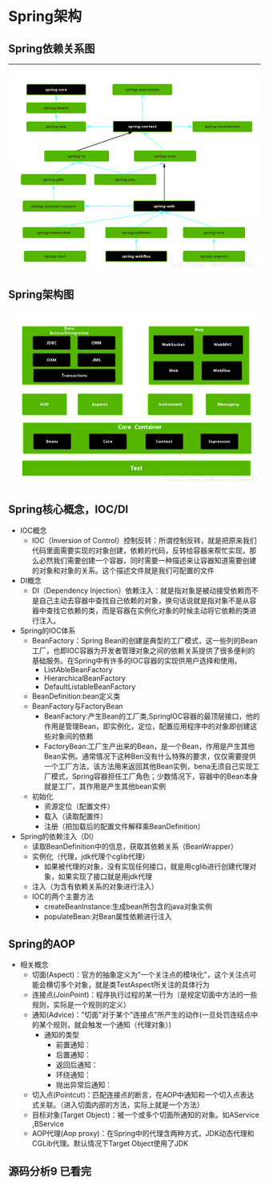 # Spring架构
## Spring依赖关系图
-------
![spring5模块依赖图](./images/spring5依赖图.png 'spring模块依赖图')
##  Spring架构图
![spring架构图](./images/spring5架构图.png 'spring架构图')

##  Spring核心概念，IOC/DI
*   IOC概念
    +   IOC（Inversion of Control）控制反转：所谓控制反转，就是把原来我们代码里面需要实现的对象创建，依赖的代码，反转给容器来帮忙实现，那么必然我们需要创建一个容器，同时需要一种描述来让容器知道需要创建的对象和对象的关系。这个描述文件就是我们可配置的文件
*   DI概念
    +   DI（Dependency Injection）依赖注入：就是指对象是被动接受依赖而不是自己主动去容器中查找自己依赖的对象，换句话说就是指对象不是从容器中查找它依赖的类，而是容器在实例化对象的时候主动将它依赖的类进行注入。
* Spring的IOC体系
    +   BeanFactory：Spring Bean的创建是典型的工厂模式，这一些列的Bean工厂，也即IOC容器为开发者管理对象之间的依赖关系提供了很多便利的基础服务。在Spring中有许多的IOC容器的实现供用户选择和使用。
        +   ListAbleBeanFactory
        +   HierarchicalBeanFactory
        +   DefaultListableBeanFactory
    +   BeanDefinition:bean定义类
    +   BeanFactory与FactoryBean
        +   BeanFactory:产生Bean的工厂类,SpringIOC容器的最顶层接口，他的作用是管理Bean，即实例化，定位，配置应用程序中的对象即创建这些对象间的依赖
        +   FactoryBean:工厂生产出来的Bean，是一个Bean，作用是产生其他Bean实例。通常情况下这种Ben没有什么特殊的要求，仅仅需要提供一个工厂方法，该方法用来返回其他Bean实例，bena无须自己实现工厂模式，Spring容器担任工厂角色；少数情况下，容器中的Bean本身就是工厂，其作用是产生其他bean实例
    +   初始化
        +   资源定位（配置文件）
        +   载入（读取配置件）
        +   注册（把加载后的配置文件解释乘BeanDefinition）
*   Spring的依赖注入（DI）
    +   读取BeanDefinition中的信息，获取其依赖关系（BeanWrapper）
    +   实例化（代理，jdk代理个cglib代理）
        +   如果被代理的对象，没有实现任何接口，就是用cglib进行创建代理对象，如果实现了接口就是用jdk代理
    +   注入（为含有依赖关系的对象进行注入）
    +   IOC的两个主要方法
        +   createBeanInstance:生成bean所包含的java对象实例
        +   populateBean:对Bean属性依赖进行注入 
##  Spring的AOP
*   相关概念
    +   切面(Aspect)：官方的抽象定义为"一个关注点的模块化"，这个关注点可能会横切多个对象，就是类TestAspect所关注的具体行为
    +   连接点(JoinPoint)：程序执行过程的某一行为（是规定切面中方法的一些规则，实际是一个规则的定义）
    +   通知(Advice)："切面"对于某个"连接点"所产生的动作(一旦处罚连结点中的某个规则，就会触发一个通知（代理对象）)
        +   通知的类型
            +   前置通知：
            +   后置通知：
            +   返回后通知：
            +   环绕通知：
            +   抛出异常后通知：
    +   切入点(Pointcut)：匹配连接点的断言，在AOP中通知和一个切入点表达式关联。（进入切面内部的方法，实际上就是一个方法）
    +   目标对象(Target Object)：被一个或多个切面所通知的对象。如AService ,BService
    +   AOP代理(Aop proxy)：在Spring中的代理含两种方式，JDK动态代理和CGLib代理。默认情况下Target Object使用了JDK

##  源码分析9 已看完
    